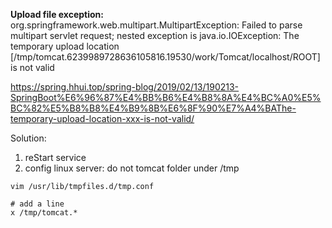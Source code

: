 **Upload file exception:**
    org.springframework.web.multipart.MultipartException: Failed to parse multipart servlet request; nested exception is java.io.IOException: The temporary upload location [/tmp/tomcat.6239989728636105816.19530/work/Tomcat/localhost/ROOT] is not valid


https://spring.hhui.top/spring-blog/2019/02/13/190213-SpringBoot%E6%96%87%E4%BB%B6%E4%B8%8A%E4%BC%A0%E5%BC%82%E5%B8%B8%E4%B9%8B%E6%8F%90%E7%A4%BAThe-temporary-upload-location-xxx-is-not-valid/

Solution:
1) reStart service
2) config linux server: do not tomcat folder under /tmp
  ```
  vim /usr/lib/tmpfiles.d/tmp.conf

  # add a line
  x /tmp/tomcat.*
  ```
